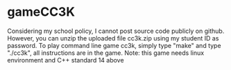# gameCC3K
Considering my school policy, I cannot post source code publicly on github. However, you can unzip the uploaded file cc3k.zip using my student ID as password.
To play command line game cc3k, simply type "make" and type "./cc3k", all instructions are in the game.
Note: this game needs linux environment and C++ standard 14 above
